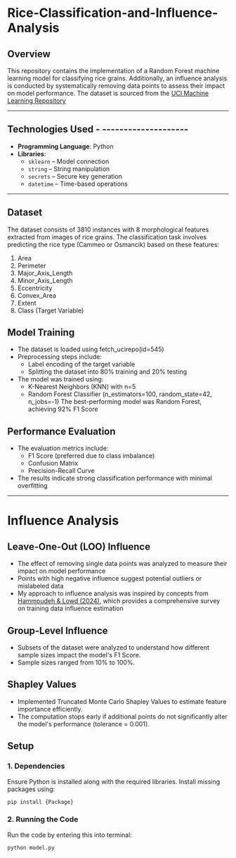 # Rice-Classification-and-Influence-Analysis

## **Overview**
This repository contains the implementation of a Random Forest machine learning model for classifying rice grains. Additionally, an influence analysis is conducted by systematically removing data points to assess their impact on model performance. The dataset is sourced from the [UCI Machine Learning Repository](https://archive.ics.uci.edu/dataset/545/rice+cammeo+and+osmancik)

---
## **Technologies Used** - --------------------
- **Programming Language**: Python
- **Libraries**:
  - `sklearn` – Model connection
  - `string` – String manipulation
  - `secrets` – Secure key generation
  - `datetime` – Time-based operations
 

---
## **Dataset**
The dataset consists of 3810 instances with 8 morphological features extracted from images of rice grains. The classification task involves predicting the rice type (Cammeo or Osmancik) based on these features:
1. Area
2. Perimeter
3. Major_Axis_Length
4. Minor_Axis_Length
5. Eccentricity
6. Convex_Area
7. Extent
8. Class (Target Variable)

## **Model Training**
- The dataset is loaded using fetch_ucirepo(id=545)
- Preprocessing steps include:
  - Label encoding of the target variable
  - Splitting the dataset into 80% training and 20% testing
- The model was trained using:
  - K-Nearest Neighbors (KNN) with n=5
  - Random Forest Classifier (n_estimators=100, random_state=42, n_jobs=-1)
The best-performing model was Random Forest, achieving 92% F1 Score

## **Performance Evaluation**
- The evaluation metrics include:
  - F1 Score (preferred due to class imbalance)
  - Confusion Matrix
  - Precision-Recall Curve
- The results indicate strong classification performance with minimal overfitting

---
# Influence Analysis

## **Leave-One-Out (LOO) Influence**
- The effect of removing single data points was analyzed to measure their impact on model performance
- Points with high negative influence suggest potential outliers or mislabeled data
- My approach to influence analysis was inspired by concepts from [Hammoudeh & Lowd (2024)](https://arxiv.org/abs/2212.04612), which provides a comprehensive survey on training data influence estimation

## **Group-Level Influence**
- Subsets of the dataset were analyzed to understand how different sample sizes impact the model's F1 Score.
- Sample sizes ranged from 10% to 100%.

## **Shapley Values**
- Implemented Truncated Monte Carlo Shapley Values to estimate feature importance efficiently.
- The computation stops early if additional points do not significantly alter the model's performance (tolerance = 0.001).



## **Setup**
### 1. Dependencies
Ensure Python is installed along with the required libraries. Install missing packages using:
```
pip install {Package}
```

### 2. Running the Code
Run the code by entering this into terminal:
```
python model.py
```
